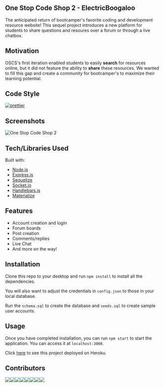 ## One Stop Code Shop 2 - ElectricBoogaloo
The anticipated return of bootcamper's favorite coding and development resource website! This sequel project introduces a new platform for students to share questions and resoures over a forum or through a live chatbox.

## Motivation
OSCS's first iteration enabled students to easily **search** for resources online, but it did not feature the ability to **share** these resources. We wanted to fill this gap and create a community for bootcamper's to maximize their learning potential.

## Code Style
[![prettier](https://img.shields.io/badge/code%20style-prettier-ff69b4.svg)](https://prettier.io/)

## Screenshots
![One Stop Code Shop 2](public/images/screenshot.gif)

## Tech/Libraries Used
Built with:
- [Node.js](https://nodejs.org/en/)
- [Express.js](http://expressjs.com/)
- [Sequelize](http://docs.sequelizejs.com/)
- [Socket.io](https://socket.io/)
- [Handlebars.js](http://handlebarsjs.com/)
- [Materialize](https://materializecss.com/)

## Features
- Account creation and login
- Forum boards
- Post creation
- Comments/replies
- Live Chat
- And more on the way!

## Installation
Clone this repo to your desktop and run `npm install` to install all the dependencies.

You will also want to adjust the credentials in `config.json` to those in your local database. 

Run the `schema.sql` to create the database and `seeds.sql` to create sample user accounts.

## Usage
Once you have completed installation, you can run `npm start` to start the application. You can access it at `localhost:3000`.

Click [here](https://tranquil-spire-77467.herokuapp.com/) to see this project deployed on Heroku. 

## Contributors
[![](https://sourcerer.io/fame/jschneid94/luflicesh/OneStopCodeShop2-ElectricBoogaloo/images/0)](https://sourcerer.io/fame/jschneid94/luflicesh/OneStopCodeShop2-ElectricBoogaloo/links/0)[![](https://sourcerer.io/fame/jschneid94/luflicesh/OneStopCodeShop2-ElectricBoogaloo/images/1)](https://sourcerer.io/fame/jschneid94/luflicesh/OneStopCodeShop2-ElectricBoogaloo/links/1)[![](https://sourcerer.io/fame/jschneid94/luflicesh/OneStopCodeShop2-ElectricBoogaloo/images/2)](https://sourcerer.io/fame/jschneid94/luflicesh/OneStopCodeShop2-ElectricBoogaloo/links/2)[![](https://sourcerer.io/fame/jschneid94/luflicesh/OneStopCodeShop2-ElectricBoogaloo/images/3)](https://sourcerer.io/fame/jschneid94/luflicesh/OneStopCodeShop2-ElectricBoogaloo/links/3)[![](https://sourcerer.io/fame/jschneid94/luflicesh/OneStopCodeShop2-ElectricBoogaloo/images/4)](https://sourcerer.io/fame/jschneid94/luflicesh/OneStopCodeShop2-ElectricBoogaloo/links/4)[![](https://sourcerer.io/fame/jschneid94/luflicesh/OneStopCodeShop2-ElectricBoogaloo/images/5)](https://sourcerer.io/fame/jschneid94/luflicesh/OneStopCodeShop2-ElectricBoogaloo/links/5)[![](https://sourcerer.io/fame/jschneid94/luflicesh/OneStopCodeShop2-ElectricBoogaloo/images/6)](https://sourcerer.io/fame/jschneid94/luflicesh/OneStopCodeShop2-ElectricBoogaloo/links/6)[![](https://sourcerer.io/fame/jschneid94/luflicesh/OneStopCodeShop2-ElectricBoogaloo/images/7)](https://sourcerer.io/fame/jschneid94/luflicesh/OneStopCodeShop2-ElectricBoogaloo/links/7)
